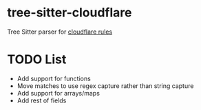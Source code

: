 # tree-sitter-cloudflare

Tree Sitter parser for [cloudflare rules](https://developers.cloudflare.com/ruleset-engine/rules-language/)

# TODO List
- Add support for functions
- Move matches to use regex capture rather than string capture
- Add support for arrays/maps
- Add rest of fields
